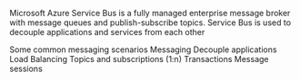 
Microsoft Azure Service Bus is a fully managed enterprise message broker with message queues and publish-subscribe topics. Service Bus is used to decouple applications and services from each other

Some common messaging scenarios
Messaging
Decouple applications
Load Balancing
Topics and subscriptions (1:n)
Transactions
Message sessions

